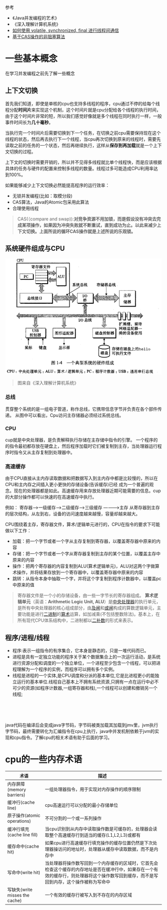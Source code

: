 参考
- 《Java并发编程的艺术》
- 《深入理解计算机系统》
- [如何使用 volatile, synchronized, final 进行线程间通信](https://segmentfault.com/a/1190000004487149)
- [基于CAS操作的非阻塞算法](http://www.cnblogs.com/ktgu/p/3529145.html)


# 一些基本概念

在学习并发编程之前先了解一些概念

## 上下文切换
首先我们知道，即使是单核的cpu也支持多线程的程序，cpu通过不停的给每个线程分配**时间片**来实现这个机制，这个时间片就是cpu分配给各个线程的执行时间，由于这个时间片非常的短，所以我们感觉好像就是多个线程在同时执行一样，一般事件时间长为**几十毫秒**。

当执行完一个时间片后需要切换到下一个任务，在切换之前cpu需要保持现在这个线程的状态，然后再去执行下一个线程，当cpu再次切换到原来的线程时，需要先读取之前的任务的一个状态，然后再继续执行，这样从**保存到再加载**就是一个上下文切换的过程。

上下文的切换时需要开销的，所以并不见得多线程就比单个线程快，而是应该根据具体的任务与硬件的配置来控制多线程的数量。线程过多可能造成CPU利用率达到100%。

如果能够减少上下文切换必然能提高程序的运行效率：
- 无锁并发编程(比如：取模分段)
- CAS算法，Java的Atomic包采用此算法
- 合理使用线程

>CAS(（compare and swap)):**对竞争资源不用加锁，而是假设没有冲突去完成某项操作，如果因为冲突失败就不断重试，直到成功为止。以此来减少上下文切换。上面所说的循环CAS操作就是上述所说的乐观锁。**


## 系统硬件组成与CPU

![](img/001_cpu.png)
>图来自《深入理解计算机系统》

### 总线
贯穿整个系统的是一组电子管道，称作总线，它携带信息字节并负责在各个部件传递。
从图中可以看出，Cpu访问主存储器必须经过系统总线。

### CPU
cup就是中央处理器，是负责解释执行存储在主存储中指令的引擎。
一个程序的的指令最初都存放在硬盘上，然后程序加载时它们被复制到主存，当处理器运行程序时指令又从主存复制到处理器中。


### 高速缓存
由于CPU直接从主内存读取数据和把数据写入到主内存中都是比较慢的，所以在CPU和主内存之间插入更小更快的存储设备(告诉缓存)已经 成为一个普遍的观念。现在的处理器都是如此。高速缓存用来存放处理器近期可能需要的信息。cup的大部分操作都可以快速的在高速缓存中执行。

例如：
寄存器-->一级缓存-->二级缓存-->三级缓存 ————>主存
从寄存器到主存的层次结构，从左到右，设备的访问速度越来越慢，容量却越来越大。

CPU围绕着主存，寄存器文件，算术/逻辑单元进行的，CPU在指令的要求下可能做以下工作：
- 加载：把一个字节或者一个字从主存复制到寄存器，以覆盖寄存器中原来的内容
- 存储：把一个字节或者一个字从寄存器复制到主存的某个位置，以覆盖主存中原来的内容
- 操作：把两个寄存器的内容复制到ALU(算术逻辑单元)，ALU对这两个字做算术操作，并将结果存放到一个寄存器中，以覆盖寄存器中原来的内容
- 跳转：从指令本身中抽取一个字，并将这个字复制到程序计数器中，以覆盖pc中原来的值

>寄存器文件是一个小的存储设备，由一些一字节长的寄存器组成。
>**算术逻辑单元**（英语：**Arithmetic Logic Unit, ALU**）是[中央处理器](https://zh.wikipedia.org/wiki/%E4%B8%AD%E5%A4%AE%E5%A4%84%E7%90%86%E5%99%A8 "中央处理器")的执行单元，是所有中央处理器的核心组成部分，由[及闸](https://zh.wikipedia.org/wiki/%E4%B8%8E%E9%97%A8 "与门")和[或闸](https://zh.wikipedia.org/wiki/%E6%88%96%E9%97%A8 "或门")构成的算数逻辑单元，主要功能是进行[二进制](https://zh.wikipedia.org/wiki/%E4%BA%8C%E8%BF%9B%E5%88%B6 "二进制")的[算术](https://zh.wikipedia.org/wiki/%E7%AE%97%E8%A1%93 "算术")运算，如加减乘(不包括整数除法)。基本上，在所有现代CPU体系结构中，二进制都以[二补数](https://zh.wikipedia.org/wiki/%E4%BA%8C%E8%A3%9C%E6%95%B8 "二补数")的形式来表示。

## 程序/进程/线程
- 程序:表示一组指令的有序集合，它本身是静态的，只是一堆代码而已。
- 进程是具有一定独立功能的程序关于某个数据集合上的一次运行活动，是系统进行资源分配和调度的一个独立单位，一个进程至少包含一个线程，可以把进程理解为一个程序的实例，而程序可以拥有多个实例。
- 线程是进程的一个实体,是CPU调度和分派的基本单位,它是比进程更小的能独立运行的基本单位.线程自己基本上不拥有系统资源,只拥有一点在运行中必不可少的资源(如程序计数器,一组寄存器和栈),一个线程可以创建和撤销另一个线程;



<br/><br/><br/>



java代码在编译后会变成java字节码，字节码被类加载其加载到jmv里，jvm执行字节码，最终需要转化为汇编指令在cpu上执行，java中并发机制依赖于jvm的实现和cpu指令。了解cpu的相关术语有助于后面的学习。


# cpu的一些内存术语

术语|描述
---|---
内存屏障(memory barriers)|一组处理器指令，用于实现对内存操作的顺序限制
缓冲行(cache line)|cpu高速运行可以分配的最小存储单位
原子操作(atomic operations)|不可分割的一个或一系列操作
缓冲行填充(cache line fill)|当cpu识别到从内存中读取操作数是可缓存的，处理器会读取整个高速缓存行到适当的缓存(L1,L2,L3)或都有
缓存命中(cache hit)|如果cpu进行高速缓存行填充操作的缓存位置仍然是下次处理器操访问的地址时，处理器从缓存中读取数据，而不是内存中
写命中(write hit)|当处理器将操作数写回到一个内存缓存的区域时，它首先会检查这个缓存的内存地址是否在缓冲行中，如果存在一个有效的缓存行，则处理器将这个操作数写回到缓存，而不是写回到内存，这个操作被称为写命中
写缺失(write misses the cache)|一个有效的缓存行被写入到不存在的内存区域
























